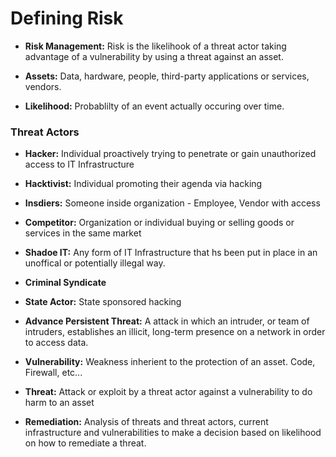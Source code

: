 # Defining Risk

- **Risk Management:**  Risk is the likelihook of a threat actor taking advantage of a vulnerability by using a threat against an asset.

- **Assets:**  Data, hardware, people, third-party applications or services, vendors.

- **Likelihood:**  Probablilty of an event actually occuring over time.

### Threat Actors
 - **Hacker:** Individual proactively trying to penetrate or gain unauthorized access to IT Infrastructure

- **Hacktivist:**  Individual promoting their agenda via hacking

- **Insdiers:**  Someone inside organization - Employee, Vendor with access

- **Competitor:**  Organization or individual buying or selling goods or services in the same market

- **Shadoe IT:**  Any form of IT Infrastructure that hs been put in place in an unoffical or potentially illegal way.

- **Criminal Syndicate**

- **State Actor:**  State sponsored hacking

- **Advance Persistent Threat:**  A attack in which an intruder, or team of intruders, establishes an illicit, long-term presence on a network in order to access data.

- **Vulnerability:**  Weakness inherient to the protection of an asset.  Code, Firewall, etc...

- **Threat:**  Attack or exploit by a threat actor against a vulnerability to do harm to an asset

- **Remediation:**  Analysis of threats and threat actors, current infrastructure and vulnerabilities to make a decision based on likelihood on how to remediate a threat.
